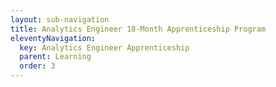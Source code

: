 ```yaml
---
layout: sub-navigation
title: Analytics Engineer 18-Month Apprenticeship Program
eleventyNavigation:
  key: Analytics Engineer Apprenticeship
  parent: Learning
  order: 3
---
```

